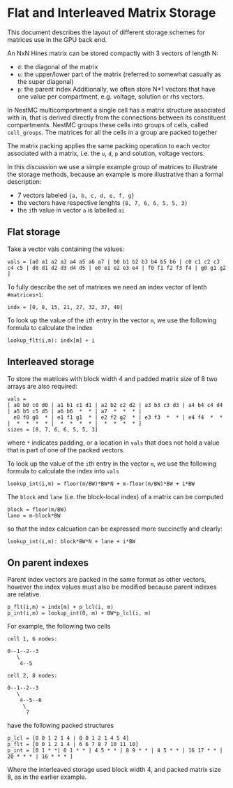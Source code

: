 # Flat and Interleaved Matrix Storage

This document describes the layout of different storage schemes for matrices use in the GPU back end.

An NxN Hines matrix can be stored compactly with 3 vectors of length N:
  * `d`: the diagonal of the matrix
  * `u`: the upper/lower part of the matrix (referred to somewhat casually as the super diagonal)
  * `p`: the parent index
Additionally, we often store N*1 vectors that have one value per compartment, e.g. voltage, solution or rhs vectors.

In NestMC multicompartment a single cell has a matrix structure associated with in, that is derived directly from the connections between its constituent compartments. NestMC groups these cells into groups of cells, called `cell_groups`. The matrices for all the cells in a group are packed together 

The matrix packing applies the same packing operation to each vector associated with a matrix, i.e. the `u`, `d`, `p` and solution, voltage vectors.

In this discussion we use a simple example group of matrices to illustrate the storage methods, because an example is more illustrative than a formal description:
  * 7 vectors labeled `{a, b, c, d, e, f, g}`
  * the vectors have respective lenghts `{8, 7, 6, 6, 5, 5, 3}`
  * the `i`th value in vector `a` is labelled `ai`

## Flat storage

Take a vector vals containing the values:

```
vals = [a0 a1 a2 a3 a4 a5 a6 a7 | b0 b1 b2 b3 b4 b5 b6 | c0 c1 c2 c3 c4 c5 | d0 d1 d2 d3 d4 d5 | e0 e1 e2 e3 e4 | f0 f1 f2 f3 f4 | g0 g1 g2 ]
```

To fully describe the set of matrices we need an index vector of lenth `#matrices+1`:

```
indx = [0, 8, 15, 21, 27, 32, 37, 40]
```

To look up the value of the `i`th entry in the vector `m`, we use the following formula to calculate the index

```
lookup_flt(i,m): indx[m] + i
```

## Interleaved storage

To store the matrices with block width 4 and padded matrix size of 8 two arrays are also required:

```
vals =
[ a0 b0 c0 d0 | a1 b1 c1 d1 | a2 b2 c2 d2 | a3 b3 c3 d3 | a4 b4 c4 d4 | a5 b5 c5 d5 | a6 b6  *  * | a7  *  *  * |
  e0 f0 g0  * | e1 f1 g1  * | e2 f2 g2  * | e3 f3  *  * | e4 f4  *  * |  *  *  *  * |  *  *  *  * |  *  *  *  * ]
sizes = [8, 7, 6, 6, 5, 5, 3]
```

where `*` indicates padding, or a location in `vals` that does not hold a value that is part of one of the packed vectors.

To look up the value of the `i`th entry in the vector `m`, we use the following formula to calculate the index into `vals`

```
lookup_int(i,m) = floor(m/BW)*BW*N + m-floor(m/BW)*BW + i*BW
```

The `block` and `lane` (i.e. the block-local index) of a matrix can be computed

```
block = floor(m/BW)
lane = m-block*BW
```

so that the index calcuation can be expressed more succinctly and clearly:

```
lookup_int(i,m): block*BW*N + lane + i*BW
```

## On parent indexes

Parent index vectors are packed in the same format as other vectors, however the index values must also be modified because parent indexes are relative.

```
p_flt(i,m) = indx[m] + p_lcl(i, m)
p_int(i,m) = lookup_int(0, m) + BW*p_lcl(i, m)
```

For example, the following two cells

```
cell 1, 6 nodes:

0--1--2--3
   \
    4--5

cell 2, 8 nodes:

0--1--2--3
   \
    4--5--6
     \
      7
```

have the following packed structures

```
p_lcl = [0 0 1 2 1 4 | 0 0 1 2 1 4 5 4]
p_flt = [0 0 1 2 1 4 | 6 6 7 8 7 10 11 10]
p_int = [0 1 * *| 0 1 * * | 4 5 * * | 8 9 * * | 4 5 * * | 16 17 * * | 20 * * * | 16 * * * ]
```

Where the interleaved storage used block width 4, and packed matrix size 8, as in the earlier example.

